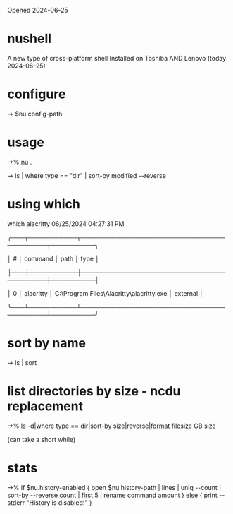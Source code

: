 Opened 2024-06-25


# nushell
A new type of cross-platform shell
Installed on Toshiba AND Lenovo (today 2024-06-25)

# configure

-> $nu.config-path

# usage
->% nu .

-> ls | where type == "dir" | sort-by modified --reverse


# using which 

which alacritty                                                               06/25/2024 04:27:31 PM

╭───┬───────────┬──────────────────────────────────────────┬──────────╮

│ # │  command  │                   path                   │   type   │

├───┼───────────┼──────────────────────────────────────────┼──────────┤

│ 0 │ alacritty │ C:\Program Files\Alacritty\alacritty.exe │ external │

╰───┴───────────┴──────────────────────────────────────────┴──────────╯



# sort by name
-> ls | sort



# list directories by size - ncdu replacement

->%  ls -d|where type == dir|sort-by size|reverse|format filesize GB size

(can take a short while)


# stats 

->% if $nu.history-enabled { open $nu.history-path | lines | uniq --count | sort-by --reverse count | first 5 | rename command amount } else { print --stderr "History is disabled!" }
